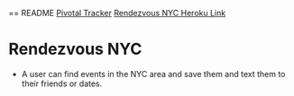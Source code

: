 == README
[Pivotal Tracker](https://www.pivotaltracker.com/s/projects/1076938)
[Rendezvous NYC Heroku Link](http://rendezvousnyc.herokuapp.com/)

# Rendezvous NYC

* A user can find events in the NYC area and save them and text them to their friends or dates.
